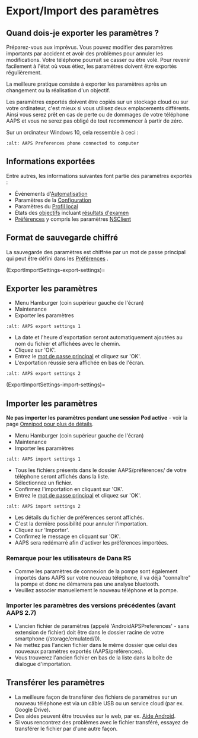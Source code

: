 # Export/Import des paramètres

## Quand dois-je exporter les paramètres ?

Préparez-vous aux imprévus. Vous pouvez modifier des paramètres importants par accident et avoir des problèmes pour annuler les modifications. Votre téléphone pourrait se casser ou être volé. Pour revenir facilement à l'état où vous étiez, les paramètres doivent être exportés régulièrement.

La meilleure pratique consiste à exporter les paramètres après un changement ou la réalisation d'un objectif.

Les paramètres exportés doivent être copiés sur un stockage cloud ou sur votre ordinateur, c'est mieux si vous utilisez deux emplacements différents. Ainsi vous serez prêt en cas de perte ou de dommages de votre téléphone AAPS et vous ne serez pas obligé de tout recommencer à partir de zéro.

Sur un ordinateur Windows 10, cela ressemble à ceci :

```{image} ../images/AAPS_ExImportSettingsWin.png
:alt: AAPS Preferences phone connected to computer
```

## Informations exportées

Entre autres, les informations suivantes font partie des paramètres exportés :

- Événements d'[Automatisation](../Usage/Automation.md)
- Paramètres de la [Configuration](../Configuration/Config-Builder.md)
- Paramètres du [Profil local](Config-Builder-local-profile)
- États des [objectifs](../Usage/Objectives.md) incluant [résultats d'examen](Objectives-objective-3-prove-your-knowledge)
- [Préférences](../Configuration/Preferences.md) y compris les paramètres [NSClient](Preferences-nsclient)

## Format de sauvegarde chiffré

La sauvegarde des paramètres est chiffrée par un mot de passe principal qui peut être défini dans les [Préférences](Preferences-master-password) .

(ExportImportSettings-export-settings)=
## Exporter les paramètres

- Menu Hamburger (coin supérieur gauche de l'écran)
- Maintenance
- Exporter les paramètres

```{image} ../images/AAPS_ExportSettings1.png
:alt: AAPS export settings 1
```

- La date et l'heure d'exportation seront automatiquement ajoutées au nom du fichier et affichées avec le chemin.
- Cliquez sur 'OK'.
- Entrez le [mot de passe principal](Preferences-master-password) et cliquez sur 'OK'.
- L'exportation réussie sera affichée en bas de l'écran.

```{image} ../images/AAPS_ExportSettings2.png
:alt: AAPS export settings 2
```

(ExportImportSettings-import-settings)=
## Importer les paramètres

**Ne pas importer les paramètres pendant une session Pod active** - voir la page [Omnipod pour plus de détails](OmnipodEros-import-settings-from-previous-aaps).

- Menu Hamburger (coin supérieur gauche de l'écran)
- Maintenance
- Importer les paramètres

```{image} ../images/AAPS_ImportSettings1.png
:alt: AAPS import settings 1
```

- Tous les fichiers présents dans le dossier AAPS/préférences/ de votre téléphone seront affichés dans la liste.
- Sélectionnez un fichier.
- Confirmez l'importation en cliquant sur 'OK'.
- Entrez le [mot de passe principal](Preferences-master-password) et cliquez sur 'OK'.

```{image} ../images/AAPS_ImportSettings2.png
:alt: AAPS import settings 2
```

- Les détails du fichier de préférences seront affichés.
- C'est la dernière possibilité pour annuler l'importation.
- Cliquez sur 'Importer'.
- Confirmez le message en cliquant sur 'OK'.
- AAPS sera redémarré afin d'activer les préférences importées.

### Remarque pour les utilisateurs de Dana RS

- Comme les paramètres de connexion de la pompe sont également importés dans AAPS sur votre nouveau téléphone, il va déjà "connaître" la pompe et donc ne démarrera pas une analyse bluetooth.
- Veuillez associer manuellement le nouveau téléphone et la pompe.

### Importer les paramètres des versions précédentes (avant AAPS 2.7)

- L'ancien fichier de paramètres (appelé 'AndroidAPSPreferences' - sans extension de fichier) doit être dans le dossier racine de votre smartphone (/storage/emulated/0).
- Ne mettez pas l'ancien fichier dans le même dossier que celui des nouveaux paramètres exportés (AAPS/préférences).
- Vous trouverez l'ancien fichier en bas de la liste dans la boîte de dialogue d'importation.

## Transférer les paramètres

- La meilleure façon de transférer des fichiers de paramètres sur un nouveau téléphone est via un câble USB ou un service cloud (par ex. Google Drive).
- Des aides peuvent être trouvées sur le web, par ex. [Aide Android](https://support.google.com/android/answer/9064445?hl=fr).
- Si vous rencontrez des problèmes avec le fichier transféré, essayez de transférer le fichier par d'une autre façon.
